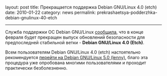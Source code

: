 layout: post
title: Прекращается поддержка Debian GNU/Linux 4.0 (etch)
date: 2010-01-22
category: news
permalink: prekrashaetsya-podderzhka-debian-gnulinux-40-etch

---

Служба поддержки ОС Debian GNU/Linux [сообщила](http://www.debian.org/News/2010/20100121 "Сообщение о прекращении поддержки Debian GNU/Linux Etch 4.0"), что в конце февраля будет прекращен выпуск обновлений безопасности для предпоследней стабильной ветки - **Debian GNU/Linux 4.0 (Etch)**.

<!-- more -->

Всем пользователям Debian GNU/Linux 4.0 (etch) настоятельно рекомендуется [перейти на Debian GNU/Linux 5.0 (lenny)](http://debianworld.ru/articles/kak-obnovit-debian-etch-40-do-lenny-50/ "Как обновить Debian Etch 4.0 до Lenny 5.0"), благо эта процедура уже опробована многими пользователями и проходит практически безболезненно.
